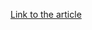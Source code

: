 [Link to the article](https://www.fortinet.com/blog/threat-research/ransomware-roundup-underground)
